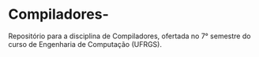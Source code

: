 # Compiladores-
Repositório para a disciplina de Compiladores, ofertada no 7° semestre do curso de Engenharia de Computação (UFRGS).
